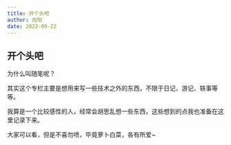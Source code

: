 ```yaml
---
title: 开个头吧
author: 向阳
date: 2022-09-22
---
```


## 开个头吧

为什么叫随笔呢？

其实这个专栏主要是想用来写一些技术之外的东西，不限于日记、游记、轶事等等。

我算是一个比较感性的人，经常会胡思乱想一些东西，这些想到的点我也准备在这里记录下来。

大家可以看，但是不喜勿喷，毕竟萝卜白菜，各有所爱~

<Plum />
